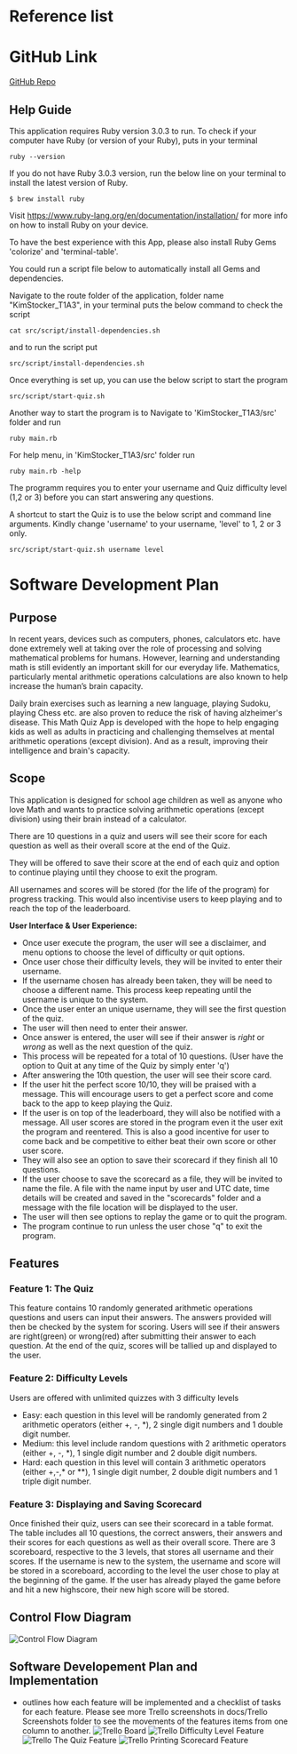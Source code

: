 # Reference list
# GitHub Link
[GitHub Repo](https://github.com/kimbstocker/KimStocker_T1A3)
## Help Guide
This application requires Ruby version 3.0.3 to run. To check if your computer have Ruby (or version of your Ruby), puts in your terminal
```
ruby --version
```
If you do not have Ruby 3.0.3 version, run the below line on your terminal to install the latest version of Ruby.
```
$ brew install ruby
``` 
Visit https://www.ruby-lang.org/en/documentation/installation/ for more info on how to install Ruby on your device.

To have the best experience with this App, please also install Ruby Gems 'colorize' and 'terminal-table'.

You could run a script file below to automatically install all Gems and dependencies. 

Navigate to the route folder of the application, folder name "KimStocker_T1A3", in your terminal puts the below command to check the script

```
cat src/script/install-dependencies.sh
```
and to run the script put
```
src/script/install-dependencies.sh
```
Once everything is set up, you can use the below script to start the program
```
src/script/start-quiz.sh
```
Another way to start the program is to Navigate to 'KimStocker_T1A3/src' folder and run
```
ruby main.rb
```
For help menu, in 'KimStocker_T1A3/src' folder run
```
ruby main.rb -help
```
The programm requires you to enter your username and Quiz difficulty level (1,2 or 3) before you can start answering any questions. 

A shortcut to start the Quiz is to use the below script and command line arguments. Kindly change 'username' to your username, 'level' to 1, 2 or 3 only.
```
src/script/start-quiz.sh username level
```
# Software Development Plan
## Purpose
In recent years, devices such as computers, phones, calculators etc. have done extremely well at taking over the role of processing and solving mathematical problems for humans. However, learning and understanding math is still evidently an important skill for our everyday life. Mathematics, particularly mental arithmetic operations calculations are also known to help increase the human’s brain capacity. 

Daily brain exercises such as learning a new language, playing Sudoku, playing Chess etc. are also proven to reduce the risk of having alzheimer's disease. This Math Quiz App is developed with the hope to help engaging kids as well as adults in practicing and challenging themselves at mental arithmetic operations (except division). And as a result, improving their intelligence and brain's capacity. 
## Scope
This application is designed for school age children as well as anyone who love Math and wants to practice solving arithmetic operations (except division) using their brain instead of a calculator. 

There are 10 questions in a quiz and users will see their score for each question as well as their overall score at the end of the Quiz.

They will be offered to save their score at the end of each quiz and option to continue playing until they choose to exit the program.

All usernames and scores will be stored (for the life of the program) for progress tracking. This would also incentivise users to keep playing and to reach the top of the leaderboard.

**User Interface & User Experience:**

- Once user execute the program, the user will see a disclaimer, and menu options to choose the level of difficulty or quit options.
- Once user chose their difficulty levels, they will be invited to enter their username.
- If the username chosen has already been taken, they will be need to choose a different name. This process keep repeating until the username is unique to the system.
- Once the user enter an unique username, they will see the first question of the quiz.
- The user will then need to enter their answer.
- Once answer is entered, the user will see if their answer is *right* or *wrong* as well as the next question of the quiz. 
- This process will be repeated for a total of 10 questions. (User have the option to Quit at any time of the Quiz by simply enter 'q')
- After answering the 10th question, the user will see their score card. 
- If the user hit the perfect score 10/10, they will be praised with a message. This will encourage users to get a perfect score and come back to the app to keep playing the Quiz.
- If the user is on top of the leaderboard, they will also be notified with a message. All user scores are stored in the program even it the user exit the program and reentered. This is also a good incentive for user to come back and be competitive to either beat their own score or other user score.
- They will also see an option to save their scorecard if they finish all 10 questions.
- If the user choose to save the scorecard as a file, they will be invited to name the file. A file with the name input by user and UTC date, time details will be created and saved in the "scorecards" folder and a message with the file location will be displayed to the user.
- The user will then see options to replay the game or to quit the program. 
- The program continue to run unless the user chose "q" to exit the program.
## Features
### Feature 1: The Quiz
This feature contains 10 randomly generated arithmetic operations questions and users can input their answers. The answers provided will then be checked by the system for scoring. Users will see if their answers are right(green) or wrong(red) after submitting their answer to each question. At the end of the quiz, scores will be tallied up and displayed to the user.
### Feature 2: Difficulty Levels
Users are offered with unlimited quizzes with 3 difficulty levels
- Easy: each question in this level will be randomly generated from 2 arithmetic operators (either +, -, *), 2 single digit numbers and 1 double digit number. 
- Medium: this level include random questions with 2 arithmetic operators (either +, -, *), 1 single digit number and 2 double digit numbers.
- Hard: each question in this level will contain 3 arithmetic operators (either +,-,* or **), 1 single digit number, 2 double digit numbers and 1 triple digit number.
### Feature 3: Displaying and Saving Scorecard
Once finished their quiz, users can see their scorecard in a table format. The table includes all 10 questions, the correct answers, their answers and their scores for each questions as well as their overall score.
There are 3 scoreboard, respective to the 3 levels, that stores all username and their scores. If the username is new to the system, the username and score will be stored in a scoreboard, according to the level the user chose to play at the beginning of the game. If the user has already played the game before and hit a new highscore, their new high score will be stored.
## Control Flow Diagram
  ![Control Flow Diagram](docs/KimStocker_T1A3_Control_Flow_Diagram.png "Diagram")
## Software Developement Plan and Implementation
- outlines how each feature will be implemented and a checklist of tasks for each feature. Please see more Trello screenshots in docs/Trello Screenshots folder to see the movements of the features items from one column to another.
  ![Trello Board](docs/Trello_Screenshots/TrelloHome.png "TrelloBoard")
  ![Trello Difficulty Level Feature](docs/Trello_Screenshots/TrelloDifficultyLevel.png "DifficultyLevelFeature")
  ![Trello The Quiz Feature](docs/Trello_Screenshots/TrelloTheQuiz.png "TheQuizFeature")
  ![Trello Printing Scorecard Feature](docs/Trello_Screenshots/TrelloPrintingScorecard.png "PrintingScorecardFeature")

  

